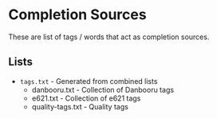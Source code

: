# Completion Sources

These are list of tags / words that act as completion sources.

## Lists

- `tags.txt` - Generated from combined lists
	- danbooru.txt - Collection of Danbooru tags
	- e621.txt - Collection of e621 tags
	- quality-tags.txt - Quality tags


